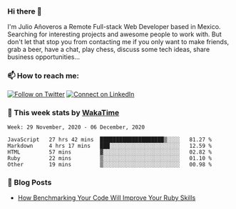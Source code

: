 ### Hi there 👋

I'm Julio Añoveros a Remote Full-stack Web Developer based in Mexico. Searching for interesting projects and awesome people to work with. But don't let that stop you from contacting me if you only want to make friends, grab a beer, have a chat, play chess, discuss some tech ideas, share business opportunities... 

### :mailbox: How to reach me:

[![Follow on Twitter](https://img.shields.io/badge/--twitter?label=Twitter&logo=Twitter&style=social)](https://twitter.com/AnoverosJulio) [![Connect on LinkedIn](https://img.shields.io/badge/--linkedin?label=LinkedIn&logo=LinkedIn&style=social)](https://www.linkedin.com/in/jubaan)

### :construction_worker: This week stats by [WakaTime]('https://wakatime.com')
<!--START_SECTION:waka-->
```text
Week: 29 November, 2020 - 06 December, 2020

JavaScript   27 hrs 42 mins  ████████████████████▒░░░░   81.27 % 
Markdown     4 hrs 17 mins   ███░░░░░░░░░░░░░░░░░░░░░░   12.59 % 
HTML         57 mins         ▓░░░░░░░░░░░░░░░░░░░░░░░░   02.82 % 
Ruby         22 mins         ▒░░░░░░░░░░░░░░░░░░░░░░░░   01.10 % 
Other        19 mins         ▒░░░░░░░░░░░░░░░░░░░░░░░░   00.98 % 
```
<!--END_SECTION:waka-->

### :newspaper: Blog Posts
<!-- BLOG-POST-LIST:START -->
- [How Benchmarking Your Code Will Improve Your Ruby Skills](https://dev.to/jubaan/how-benchmarking-your-code-will-improve-your-ruby-skills-2m83)
<!-- BLOG-POST-LIST:END -->


